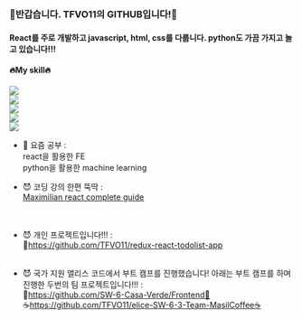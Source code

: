 ### 👋반갑습니다. TFVO11의 GITHUB입니다!👋

#### React를 주로 개발하고 javascript, html, css를 다룹니다. python도 가끔 가지고 놀고 있습니다!!!

#### 🔥My skill🔥
<img src="https://img.shields.io/badge/React-61DAFB?style=flat-square&logo=React&logoColor=white"/><br/>
<img src="https://img.shields.io/badge/javaScript-yellow?style=flat-square&logo=javascript&logoColor=white"/><br/>
<img src="https://img.shields.io/badge/python-3776AB?style=flat-square&logo=python&logoColor=white"/><br/>
<img src="https://img.shields.io/badge/html-purple?style=flat-square&logo=html&logoColor=white"/><br/>
<img src="https://img.shields.io/badge/html-purple?style=flat-square&logo=css&logoColor=white"/><br/>


- 🌱 요즘 공부 : <br/>
    react을 활용한 FE<br/>
    python을 활용한 machine learning<br/>

- 😈 코딩 강의 한편 뚝딱 :<br/>
    [Maximilian react complete guide](https://www.udemy.com/course/react-the-complete-guide-incl-redux/)<br/>
    <br/>
    <br/>

- 😈 개인 프로젝트입니다!!! :<br/>
    🌼https://github.com/TFVO11/redux-react-todolist-app
    <br/>
    <br/>
- 😈 국가 지원 앨리스 코드에서 부트 캠프를 진행했습니다! 아래는 부트 캠프를 하며 진행한 두번의 팀 프로젝트입니다!!! :<br/>
    🌼https://github.com/SW-6-Casa-Verde/Frontend🌼<br/>
    ☕https://github.com/TFVO11/elice-SW-6-3-Team-MasilCoffee☕<br/>
    
